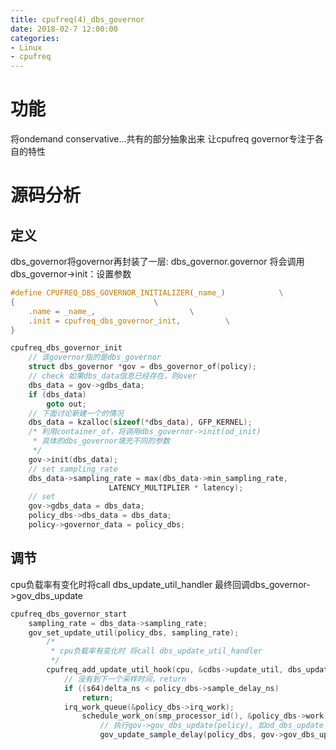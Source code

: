 ```yaml
---
title: cpufreq(4)_dbs_governor
date: 2018-02-7 12:00:00
categories:
- Linux
- cpufreq
---
```

# 功能
将ondemand conservative...共有的部分抽象出来
让cpufreq governor专注于各自的特性

# 源码分析
## 定义
dbs_governor将governor再封装了一层: dbs_governor.governor
将会调用dbs_governor->init：设置参数
<!--more-->
```c
#define CPUFREQ_DBS_GOVERNOR_INITIALIZER(_name_)			\
{								\
	.name = _name_,						\
	.init = cpufreq_dbs_governor_init,			\
}
```
```c
cpufreq_dbs_governor_init
	// 该governor指的是dbs_governor
	struct dbs_governor *gov = dbs_governor_of(policy);
	// check 如果dbs_data信息已经存在，则over
	dbs_data = gov->gdbs_data;
	if (dbs_data)
		goto out;
	// 下面讨论新建一个的情况
	dbs_data = kzalloc(sizeof(*dbs_data), GFP_KERNEL);
	/* 利用container_of，将调用dbs_governor->init(od_init)
	 * 具体的dbs_governor填充不同的参数
	 */
	gov->init(dbs_data);
	// set sampling_rate
	dbs_data->sampling_rate = max(dbs_data->min_sampling_rate,
				      LATENCY_MULTIPLIER * latency);
	// set
	gov->gdbs_data = dbs_data;
	policy_dbs->dbs_data = dbs_data;
	policy->governor_data = policy_dbs;
```

## 调节
cpu负载率有变化时将call dbs_update_util_handler
最终回调dbs_governor->gov_dbs_update
```c
cpufreq_dbs_governor_start
	sampling_rate = dbs_data->sampling_rate;
	gov_set_update_util(policy_dbs, sampling_rate);
		/*
		 * cpu负载率有变化时 将call dbs_update_util_handler
		 */
		cpufreq_add_update_util_hook(cpu, &cdbs->update_util, dbs_update_util_handler);
			// 没有到下一个采样时间，return
			if ((s64)delta_ns < policy_dbs->sample_delay_ns)
				return;
			irq_work_queue(&policy_dbs->irq_work);
				schedule_work_on(smp_processor_id(), &policy_dbs->work);
					// 执行gov->gov_dbs_update(policy), 如od_dbs_update
					gov_update_sample_delay(policy_dbs, gov->gov_dbs_update(policy));
```
